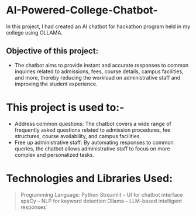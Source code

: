 # AI-Powered-College-Chatbot-
In this project, I had created an AI chatbot for hackathon program held in my college using OLLAMA.

## Objective of this project:
*  The chatbot aims to provide instant and accurate responses to common inquiries related to admissions, fees, course details, campus facilities, and more, thereby reducing the workload on administrative staff and improving the student experience.

# This project is used to:-
* Address common questions: The chatbot covers a wide range of frequently asked questions related to admission procedures, fee structures, course availability, and campus facilities.
* Free up administrative staff: By automating responses to common queries, the chatbot allows administrative staff to focus on more complex and personalized tasks.

# Technologies and Libraries Used:

> Programming Language: Python
> Streamlit – UI for chatbot interface
> spaCy – NLP for keyword detection
> Ollama – LLM-based intelligent responses`




